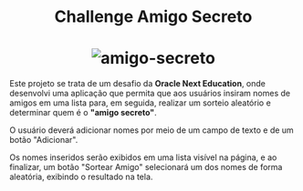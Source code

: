 # <h1 align="center"> **Challenge Amigo Secreto** </h1>
# <h1 align="center"> ![amigo-secreto](https://github.com/user-attachments/assets/f37a4431-0553-4911-8435-452930c243d0)  </h1>
Este projeto se trata de um desafio da **Oracle Next Education**, onde desenvolvi uma aplicação que permita que aos usuários insiram nomes de amigos em uma lista para, em seguida, realizar um sorteio aleatório e determinar quem é o **"amigo secreto"**.

O usuário deverá adicionar nomes por meio de um campo de texto e de um botão "Adicionar".

Os nomes inseridos serão exibidos em uma lista visível na página, e ao finalizar, um botão "Sortear Amigo" selecionará um dos nomes de forma aleatória, exibindo o resultado na tela. </h1>

<h1 /h1>

